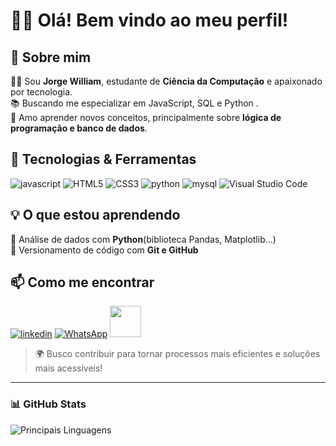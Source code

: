 # 👨‍🎓 Olá! Bem vindo ao meu perfil!  

## 🚀 Sobre mim  
👨‍💻 Sou **Jorge William**, estudante de **Ciência da Computação** e apaixonado por tecnologia.  
📚 Buscando me especializar em JavaScript, SQL e Python .  
🧠 Amo aprender novos conceitos, principalmente sobre **lógica de programação e banco de dados**.  

## 🔧 Tecnologias & Ferramentas  
![javascript](https://img.shields.io/badge/JavaScript-323330?style=for-the-badge&logo=javascript&logoColor=F7DF1E)
![HTML5](https://img.shields.io/badge/html5-%23E34F26.svg?style=for-the-badge&logo=html5&logoColor=white)
![CSS3](https://img.shields.io/badge/css3-%231572B6.svg?style=for-the-badge&logo=css3&logoColor=white)
![python](https://img.shields.io/badge/Python-FFD43B?style=for-the-badge&logo=python&logoColor=blue)
![mysql](https://img.shields.io/badge/MySQL-005C84?style=for-the-badge&logo=mysql&logoColor=white)
![Visual Studio Code](https://img.shields.io/badge/Visual%20Studio%20Code-0078d7.svg?style=for-the-badge&logo=visual-studio-code&logoColor=white)


## 💡 O que estou aprendendo    
📌 Análise de dados com **Python**(biblioteca Pandas, Matplotlib...)  
📌 Versionamento de código com **Git e GitHub**  

## 📫 Como me encontrar  
[![linkedin](https://img.shields.io/badge/LinkedIn-0077B5?style=for-the-badge&logo=linkedin&logoColor=white&custom_title=jorge-william-santana)](www.linkedin.com/in/jorgewilliamsantana)
[![WhatsApp](https://img.shields.io/badge/WhatsApp-25D366?style=for-the-badge&logo=whatsapp&logoColor=white)](https://whatsa.me/5511959031372)
<a href="mailto:jorge_william92@hotmail.com">
<img src="https://media.tenor.com/YyvztaMcEiMAAAAi/message-notification.gif" width="50px"></a>


> 🌍 Busco contribuir para tornar processos mais eficientes e soluções mais acessíveis!  

---

### 📊 GitHub Stats  
![Principais Linguagens](https://github-readme-stats.vercel.app/api/top-langs/?username=jorgewilliamss92&theme=tokyonight&hide_border=true&custom_title=Principais%20Linguagens) 



<!---
JorgeWilliamSS92/JorgeWilliamSS92 is a ✨ special ✨ repository because its `README.md` (this file) appears on your GitHub profile.
You can click the Preview link to take a look at your changes.
--->
